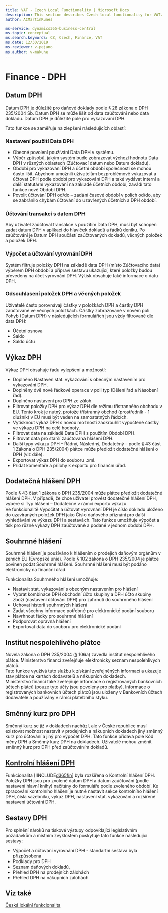 ```yaml
---
title: VAT - Czech Local Functionality | Microsoft Docs
description: This section describes Czech local functionality for VAT.
author: ACMartinKunes

ms-service: dynamics365-business-central
ms.topic: conceptual
ms.search.keywords: CZ, Czech, Finance, VAT
ms.date: 12/30/2019
ms.reviewer: v-pejano
ms.author: v-makune
---
```


# Finance - DPH

## Datum DPH

Datum DPH je důležité pro daňové doklady podle § 28 zákona o DPH 235/2004 Sb. Datum DPH se může lišit od data zaúčtování nebo data dokladu. Datum DPH je důležité pole pro vykazování DPH.

Tato funkce se zaměřuje na zlepšení následujících oblastí:

### Nastavení použití Data DPH

- Obecné povolení používání Data DPH v systému.
- Výběr způsobů, jakým systém bude zobrazovat výchozí hodnotu Data DPH v různých oblastech (Zúčtovací datum nebo Datum dokladu).
- Období pro vykazování DPH a účetní období společnosti se mohou často lišit. Abychom umožnili uživatelům bezproblémově vykazovat a účtovat DPH podle období pro vykazování DPH a také vydávat interní a další statutární vykazování na základě účetních období, zavádí tato funkce nově Období DPH.
- Povolit účtování DPH od/do – zadání časové období v polích od/do, aby se zabránilo chybám účtování do uzavřených účetních a DPH období.

### Účtování transakcí s datem DPH  

Aby uživatel zaúčtoval transakce s použitím Data DPH, musí být schopen zadat datum DPH v aplikaci do hlaviček dokladů a řádků deníku.
Po zaúčtování je Datum DPH součástí zaúčtovaných dokladů, věcných položek a položek DPH.

### Výpočet a účtování vyrovnání DPH

Systém filtruje položky DPH na základě data DPH (místo Zúčtovacího data) výběrem DPH období a připraví sestavu ukazující, které položky budou převedeny na účet vyrovnání DPH. Výtisk obsahuje také informace o datu DPH.

### Odsouhlasení položek DPH a věcných položek  

Uživatelé často porovnávají částky v položkách DPH a částky DPH zaúčtované ve věcných položkách.
Částky zobrazované v novém poli Pohyb (Datum DPH) v následujících formulářích jsou vždy filtrované dle data DPH:

- Účetní osnova
- Saldo
- Saldo účtu

## Výkaz DPH

Výkaz DPH obsahuje řadu vylepšení a možností:

- Doplněno Nastaven stat. vykazování s obecným nastavením pro vykazování DPH.
- Doplněny dvě nové řádkové operace v poli typ (Dělení řad a Násobení řad).
- Doplněno nastavení pro DPH ze záloh.
- Filtrovat položky DPH pro výkaz DPH dle režimu třístranného obchodu v EU. Tento krok je nutný, protože třístranný obchod (prostředník - 1 dlužník) v EU musí být veden na samostatných řádcích. 
- Vytisknout výkaz DPH s novou možností zaokrouhlit vypočtené částky ve výkazu DPH na celé hodnoty.
- Filtrovat data na základě Data DPH s použitím Období DPH.
- Filtrovat data pro starší zaúčtovaná hlášení DPH.
- Další typy výkazu DPH – Řádný, Následný, Dodatečný – podle § 43 část 1 Zákona o DPH 235/2004) plátce může předložit dodatečné hlášení o DPH (viz dále).
- Exportovat výkaz DPH do souboru .xml.
- Přidat komentáře a přílohy k exportu pro finanční úřad.

## Dodatečná hlášení DPH  

Podle § 43 část 1 zákona o DPH 235/2004 může plátce předložit dodatečné hlášení DPH. V případě, že chce uživatel provést dodatečné hlášení DPH, vybere si Typ hlášení – Dodatečné v rámci exportu výkazu.  
Ve funkcionalitě Vypočítat a účtovat vyrovnání DPH je číslo dokladu uloženo do uzavíraných položek DPH jako Číslo daňového přiznání  pro další vyhledávání ve výkazu DPH a sestavách. Tato funkce umožňuje výpočet a tisk pro různé výkazy DPH zaúčtované a podané v jednom období DPH.

## Souhrnné hlášení  

Souhrnné hlášení je používáno k hlášením o prodejích daňovým orgánům v zemích EU (Evropské unie). Podle § 102 zákona o DPH 235/2004 je plátce povinen podat Souhrnné hlášení. Souhrnné hlášení musí být podáno elektronicky na finanční úřad.  

Funkcionalita Souhrnného hlášení umožňuje:

- Nastavit stat. vykazování s obecným nastavením pro hlášení
- Vybrat kombinace DPH obchodní účto skupiny a DPH účto skupiny zboží (nastavení účtování DPH) pro zahrnutí do souhrnného hlášení
- Uchovat historii souhrnných hlášení
- Zadat všechny informace potřebné pro elektronické podání souboru
- Navrhnout řádky pro souhrnné hlášení
- Podporovat opravná hlášení
- Exportovat data do souboru pro elektronické podání

## Institut nespolehlivého plátce  

Novela zákona o DPH 235/2004 (§ 106a) zavedla institut nespolehlivého plátce. Ministerstvo financí zveřejňuje elektronicky seznam nespolehlivých plátců.  
Tato funkce využívá tuto službu k získání zveřejněných informací a ukazuje stav plátce na kartách dodavatelů a nákupních dokladech.  
Ministerstvo financí také zveřejňuje informace o registrovaných bankovních účtech plátců (pouze tyto účty jsou povoleny pro platby). Informace o registrovaných bankovních účtech plátců jsou uloženy v Bankovních účtech dodavatele a používány v rámci platebního styku.

## Směnný kurz pro DPH  

Směnný kurz se již v dokladech nachází, ale v České republice musí existovat možnost nastavit v prodejních a nákupních dokladech jiný směnný kurz pro účtování a jiný pro výpočet DPH. Tato funkce přidává pole Kód měny DPH a Směnný kurz DPH na dokladech.  Uživatelé mohou změnit směnný kurz pro DPH před zaúčtováním dokladů.  

## [Kontrolní hlášení DPH](vat-control-report.md)

Funkcionalita [!INCLUDE[d365fin](../../includes/d365fin_md.md)] byla rozšířena o Kontrolní hlášení DPH. Položky DPH jsou pro zvolené datum DPH a datum zaúčtování (podle nastavení hlavní knihy) načítány do formuláře podle zvoleného období.  Ke zpracování kontrolního hlášení je nutné nastavit sekce kontrolního hlášení DPH, čísla sazebníku, výkaz DPH, nastavení  stat. vykazování a rozšířené nastavení účtování DPH.

## Sestavy DPH

Pro splnění nároků na tiskové výstupy odpovídající legislativním požadavkům a místním zvyklostem poskytuje tato funkce následující sestavy:  

- Výpočet a účtování vyrovnání DPH - standartní sestava byla přizpůsobena
- Podklady pro DPH
- Seznam daňových dokladů,
- Přehled DPH na prodejních  zálohách
- Přehled DPH na  nákupních  zálohách

## Viz také

[Česká lokální funkcionalita](czech-local-functionality.md)